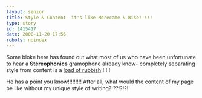 ```yaml
---
layout: senior
title: Style & Content- it's like Morecame & Wise!!!!!
type: story
id: 1415417
date: 2000-11-20 17:56
robots: noindex
---
```


Some bloke here has found out what most of us who have been unfortunate to hear a <b>Stereophonics</b> gramophone already know- completely separating style from content is a <a href="http://www.alistapart.com/stories/separation/article.txt">load of rubbish</a>!!!!!! 

He has a point you know!!!!!!!!! After all, what would the content of my page be like without my unique style of writing?!??!?!?!
<div style="clear: both;"></div>
